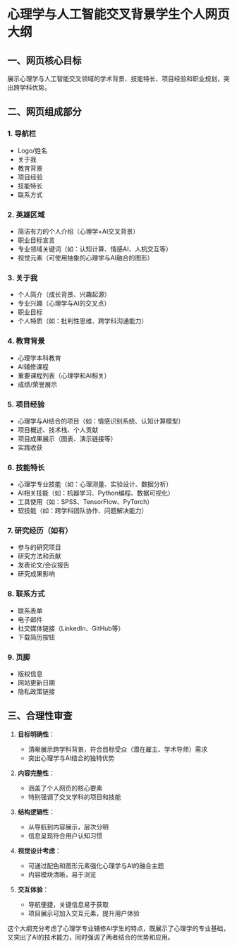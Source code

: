 # 心理学与人工智能交叉背景学生个人网页大纲

## 一、网页核心目标
展示心理学与人工智能交叉领域的学术背景、技能特长、项目经验和职业规划，突出跨学科优势。

## 二、网页组成部分

### 1. 导航栏
- Logo/姓名
- 关于我
- 教育背景
- 项目经验
- 技能特长
- 联系方式

### 2. 英雄区域
- 简洁有力的个人介绍（心理学+AI交叉背景）
- 职业目标宣言
- 专业领域关键词（如：认知计算、情感AI、人机交互等）
- 视觉元素（可使用抽象的心理学与AI融合的图形）

### 3. 关于我
- 个人简介（成长背景、兴趣起源）
- 专业兴趣（心理学与AI的交叉点）
- 职业目标
- 个人特质（如：批判性思维、跨学科沟通能力）

### 4. 教育背景
- 心理学本科教育
- AI辅修课程
- 重要课程列表（心理学和AI相关）
- 成绩/荣誉展示

### 5. 项目经验
- 心理学与AI结合的项目（如：情感识别系统、认知计算模型）
- 项目概述、技术栈、个人贡献
- 项目成果展示（图表、演示链接等）
- 实践收获

### 6. 技能特长
- 心理学专业技能（如：心理测量、实验设计、数据分析）
- AI相关技能（如：机器学习、Python编程、数据可视化）
- 工具使用（如：SPSS、TensorFlow、PyTorch）
- 软技能（如：跨学科团队协作、问题解决能力）

### 7. 研究经历（如有）
- 参与的研究项目
- 研究方法和贡献
- 发表论文/会议报告
- 研究成果影响

### 8. 联系方式
- 联系表单
- 电子邮件
- 社交媒体链接（LinkedIn、GitHub等）
- 下载简历按钮

### 9. 页脚
- 版权信息
- 网站更新日期
- 隐私政策链接

## 三、合理性审查

1. **目标明确性**：
   - 清晰展示跨学科背景，符合目标受众（潜在雇主、学术导师）需求
   - 突出心理学与AI结合的独特优势

2. **内容完整性**：
   - 涵盖了个人网页的核心要素
   - 特别强调了交叉学科的项目和技能

3. **结构逻辑性**：
   - 从导航到内容展示，层次分明
   - 信息呈现符合用户认知习惯

4. **视觉设计考虑**：
   - 可通过配色和图形元素强化心理学与AI的融合主题
   - 内容模块清晰，易于浏览

5. **交互体验**：
   - 导航便捷，关键信息易于获取
   - 项目展示可加入交互元素，提升用户体验

这个大纲充分考虑了心理学专业辅修AI学生的特点，既展示了心理学的专业基础，又突出了AI的技术能力，同时强调了两者结合的优势和应用。